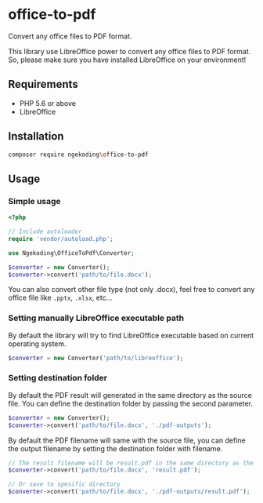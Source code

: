 # office-to-pdf

Convert any office files to PDF format.

This library use LibreOffice power to convert any office files to PDF format. So, please make sure you have installed LibreOffice on your environment!

## Requirements
- PHP 5.6 or above
- LibreOffice

## Installation

```bash
composer require ngekoding\office-to-pdf
```

## Usage

### Simple usage

```php
<?php

// Include autoloader
require 'vendor/autoload.php';

use Ngekoding\OfficeToPdf\Converter;

$converter = new Converter();
$converter->convert('path/to/file.docx');
```

You can also convert other file type (not only .docx), feel free to convert any office file like `.pptx`, `.xlsx`, etc...

### Setting manually LibreOffice executable path

By default the library will try to find LibreOffice executable based on current operating system.

```php
$converter = new Converter('path/to/libreoffice');
```

### Setting destination folder

By default the PDF result will generated in the same directory as the source file. You can define the destination folder by passing the second parameter.

```php
$converter = new Converter();
$converter->convert('path/to/file.docx', './pdf-outputs');
```

By default the PDF filename will same with the source file, you can define the output filename by setting the destination folder with filename.

```php
// The result filename will be result.pdf in the same directory as the source file
$converter->convert('path/to/file.docx', 'result.pdf');

// Or save to spesific directory
$converter->convert('path/to/file.docx', './pdf-outputs/result.pdf');
```
